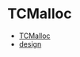 # TCMalloc

- [TCMalloc](https://github.com/Uyouii/Reading/blob/master/%E8%AE%BE%E8%AE%A1/TCMalloc/TCMalloc.md)
- [design](https://github.com/Uyouii/Reading/blob/master/%E8%AE%BE%E8%AE%A1/TCMalloc/design.md)
